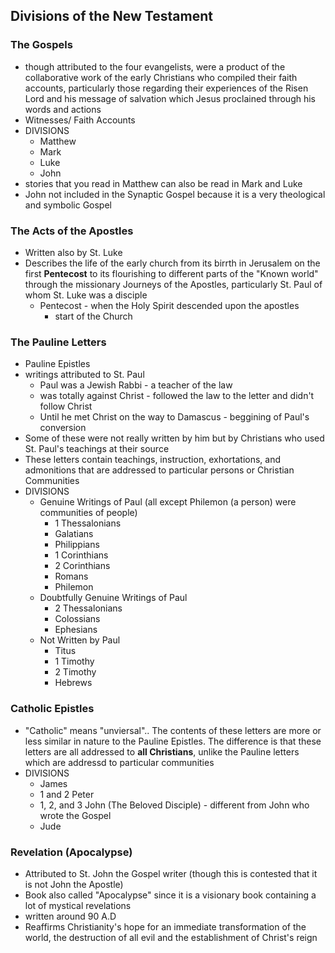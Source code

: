 ## Divisions of the New Testament
### The Gospels
- though attributed to the four evangelists, were a product of the collaborative work of the early Christians who compiled their faith accounts, particularly those regarding their experiences of the Risen Lord and his message of salvation which Jesus proclained through his words and actions
- Witnesses/ Faith Accounts
- DIVISIONS
	- Matthew
	- Mark
	- Luke
	- John
- stories that you read in Matthew can also be read in Mark and Luke
- John not included in the Synaptic Gospel because it is a very theological and symbolic Gospel

### The Acts of the Apostles
- Written also by St. Luke
- Describes the life of the early church from its birrth in Jerusalem on the first **Pentecost** to its flourishing to different parts of the "Known world" through the missionary Journeys of the Apostles, particularly St. Paul of whom St. Luke was a disciple
	- Pentecost - when the Holy Spirit descended upon the apostles
		- start of the Church

### The Pauline Letters
- Pauline Epistles
- writings attributed to St. Paul
	- Paul was a Jewish Rabbi - a teacher of the law
	- was totally against Christ - followed the law to the letter and didn't follow Christ
	- Until he met Christ on the way to Damascus - beggining of Paul's conversion
- Some of these were not really written by him but by Christians who used St. Paul's teachings at their source
- These letters contain teachings, instruction, exhortations, and admonitions that are addressed to particular persons or Christian Communities
- DIVISIONS
	- Genuine Writings of Paul (all except Philemon (a person) were communities of people)
		- 1 Thessalonians
		- Galatians
		- Philippians
		- 1 Corinthians
		- 2 Corinthians
		- Romans 
		- Philemon
	- Doubtfully Genuine Writings of Paul
		- 2 Thessalonians
		- Colossians
		- Ephesians
	- Not Written by Paul
		- Titus
		- 1 Timothy
		- 2 Timothy
		- Hebrews

### Catholic Epistles
- "Catholic" means "unviersal".. The contents of these letters are more or less similar in nature to the Pauline Epistles. The difference is that these letters are all addressed to **all Christians**, unlike the Pauline letters which are addressd to particular communities
- DIVISIONS
	- James
	- 1 and 2 Peter
	- 1, 2, and 3 John (The Beloved Disciple) - different from John who wrote the Gospel
	- Jude

### Revelation (Apocalypse)
- Attributed to St. John the Gospel writer (though this is contested that it is not John the Apostle)
- Book also called "Apocalypse" since it is a visionary book containing a lot of mystical revelations
- written around 90 A.D
- Reaffirms Christianity's hope for an immediate transformation of the world, the destruction of all evil and the establishment of Christ's reign

